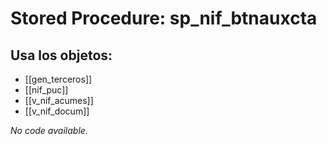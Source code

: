# Stored Procedure: sp_nif_btnauxcta

## Usa los objetos:
- [[gen_terceros]]
- [[nif_puc]]
- [[v_nif_acumes]]
- [[v_nif_docum]]

*No code available.*
